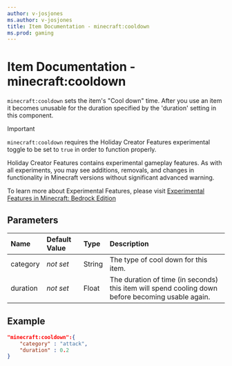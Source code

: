 ```yaml
---
author: v-josjones
ms.author: v-josjones
title: Item Documentation - minecraft:cooldown
ms.prod: gaming
---
```


# Item Documentation - minecraft:cooldown

`minecraft:cooldown` sets the item's "Cool down" time. After you use an item it becomes unusable for the duration specified by the 'duration' setting in this component.

>[!IMPORTANT]
> `minecraft:cooldown` requires the Holiday Creator Features experimental toggle to be set to `true` in order to function properly.
>
>Holiday Creator Features contains experimental gameplay features. As with all experiments, you may see additions, removals, and changes in functionality in Minecraft versions without significant advanced warning.
>
>To learn more about Experimental Features, please visit [Experimental Features in Minecraft: Bedrock Edition](../../../../../Documents/ExperimentalFeaturesToggle.md)

## Parameters

|Name |Default Value  |Type  |Description  |
|:----------|:----------|:----------|:----------|
|category|*not set* |String | The type of cool down for this item.|
|duration |*not set*  |Float | The duration of time (in seconds) this item will spend cooling down before becoming usable again.|

## Example

```json
"minecraft:cooldown":{
    "category" : "attack",
    "duration" : 0.2
}
```
